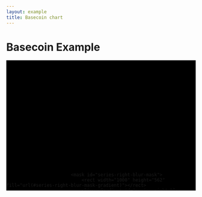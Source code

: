 ```yaml
---
layout: example
title: Basecoin chart
---
```

<style>

/*
R rgb(228, 26, 28)
G rgb(77, 175, 74)
B rgb(55, 126, 184)
*/

svg {
    pointer-events: none;
}

.gridline {
    stroke: white;
    stroke-width: 0.5;
    stroke-opacity: 0.5;
}

.candlestick>path.up {
    fill: white;
    stroke: rgba(77, 175, 74, 1);
}
.candlestick>path.down {
    fill: black;
    stroke: rgba(77, 175, 74, 1);
}

.bollinger-bands>.area,
.bollinger-bands>.average {
    visibility: hidden;
}
.bollinger-bands>.upper>path {
    stroke: rgba(55, 126, 184, 1);
    stroke-width: 2px;
}
.bollinger-bands>.lower>path {
    stroke: rgba(77, 175, 74, 1);
    stroke-width: 2px;
}

.ema>path {
    stroke: rgba(228, 26, 28, 1);
    stroke-width: 2px;
}

.annotation>line {
    stroke: rgb(255, 255, 51);
    stroke-dasharray: 0;
    stroke-opacity: 0.5;
}

#viewport {

    overflow: hidden;
    background: black;
    position: relative;
    height: 347px; /*<- ew*/

    perspective: 150px;
    transform-origin: 50% 50%;
    transform-style: preserve-3d;
}

#camera {
    position: absolute;
    top: 0;
    right: 0;
    bottom: 0;
    left: 0;

    transform-style: preserve-3d;


    animation-duration: 5s;
    /*animation-name: pan-camera;*/
    animation-iteration-count: infinite;
    animation-direction: alternate;
}

@keyframes pan-camera {
  from {
    transform: scale(1.6) rotateX(5deg) rotateY(-50deg);
  }
  to {
    transform: scale(2.0) rotateX(15deg) rotateY(-30deg) translateX(-150px);
  }
}

#assembly {
    position: absolute;
    top: 0;
    right: 0;
    bottom: 0;
    left: 0;
}



#background {
    position: absolute;
    top: 0;
    right: 0;
    bottom: 0;
    left: 0;
    transform: translateZ(-10px);
}

#chart {
    position: absolute;
    top: 0;
    right: 0;
    bottom: 0;
    left: 0;
}

#foreground {
    position: absolute;
    top: 0;
    right: 0;
    bottom: 0;
    left: 0;
    transform: translateZ(30px);
}


#label text {
    stroke: white;
}

</style>

<div class="row">
    <div class="col-md-12">
        <h1>Basecoin Example</h1>
    </div>
</div>

<div class="row">
    <div class="col-md-4">
        <p></p>
    </div>
    <div class="col-md-8">
        <div id="viewport">
            <div id="camera">
                <div id="assembly">
                    <svg viewbox="0 0 1000 562">
                        <defs>
                            <mask id="series-left-blur-mask">
                                <rect width="1000" height="562" fill="url(#series-left-blur-mask-gradient)"></rect>
                                <linearGradient id="series-left-blur-mask-gradient" x1="0" y1="0" x2="0.5" y2="0">
                                    <stop stop-color="white" offset="0%"/>
                                    <stop stop-color="black" offset="100%"/>
                                </linearGradient>
                            </mask>
                            <filter id="series-left-blur-filter" x="0" width="50%">
                                <feImage xlink:href="#series" x="0"  y="0" width="1000" height="562" result="image" />
                                <feFlood flood-opacity="1" flood-color="black" result="flood"/>
                                <feGaussianBlur in="image" stdDeviation="5" result="blur"/>
                                <feComposite in="blur" in2="flood" operator="over"/>
                            </filter>

                            <mask id="series-right-blur-mask">
                                <rect width="1000" height="562" fill="url(#series-right-blur-mask-gradient)"></rect>
                                <linearGradient id="series-right-blur-mask-gradient" x1="0.7" y1="0" x2="1" y2="0">
                                    <stop stop-color="black" offset="0%"/>
                                    <stop stop-color="white" offset="100%"/>
                                </linearGradient>
                            </mask>
                            <filter id="series-right-blur-filter" x="70%" width="30%">
                                <feFlood flood-opacity="1" flood-color="black"/>
                            </filter>

                            <mask id="flare-mask">
                                <rect width="1000" height="562" fill="url(#flare-mask-gradient)"></rect>
                                <linearGradient id="flare-mask-gradient" x1="0.5" y1="0" x2="0.7" y2="0">
                                    <stop stop-color="black" offset="0%"/>
                                    <stop stop-color="white" offset="60%"/>
                                    <stop stop-color="white" offset="90%"/>
                                    <stop stop-color="black" offset="100%"/>
                                </linearGradient>
                            </mask>
                            <filter id="flare-filter" x="50%" width="20%">
                                <feImage xlink:href="#series" x="0"  y="0" width="1000" height="562" result="image" />
                                <feFlood flood-opacity="1" flood-color="white" result="white-flood"/>
                                <feComposite in="white-flood" in2="image" operator="atop" result="composite1"/>
                                <feGaussianBlur in="composite1" stdDeviation="5" result="blur"/>

                                <feBlend in="blur" in2="blur" mode="multiply" result="blend1"/>
                                <feBlend in="blend1" in2="blur" mode="multiply" result="blend2"/>
                                <feBlend in="blend2" in2="blur" mode="multiply" result="blend3"/>

                                <feBlend in="blend3" in2="image" mode="lighten" result="blend"/>

                                <feColorMatrix type="saturate" in="blend" values="10"/>
                            </filter>

                            <mask id="label-left-blur-mask">
                                <rect width="1000" height="562" fill="url(#label-left-blur-mask-gradient)"></rect>
                                <linearGradient id="label-left-blur-mask-gradient" x1="0" y1="0" x2="0.5" y2="0">
                                    <stop stop-color="white" offset="0%"/>
                                    <stop stop-color="black" offset="100%"/>
                                </linearGradient>
                            </mask>
                            <filter id="label-left-blur-filter" x="0" width="50%">
                                <feImage xlink:href="#label" x="0"  y="0" width="1000" height="562" result="image" />
                                <feFlood flood-opacity="1" flood-color="black" result="flood"/>
                                <feGaussianBlur in="image" stdDeviation="5" result="blur"/>
                                <feComposite in="blur" in2="flood" operator="over"/>
                            </filter>

                            <mask id="label-right-blur-mask">
                                <rect width="1000" height="562" fill="url(#label-right-blur-mask-gradient)"></rect>
                                <linearGradient id="label-right-blur-mask-gradient" x1="0.5" y1="0" x2="0.7" y2="0">
                                    <stop stop-color="black" offset="0%"/>
                                    <stop stop-color="white" offset="100%"/>
                                </linearGradient>
                            </mask>
                            <filter id="label-right-blur-filter" x="50%" width="50%">
                                <feFlood flood-opacity="1" flood-color="black"/>
                            </filter>
                        </defs>
                    </svg>
                    <svg id="background" viewbox="0 0 1000 562">
                    </svg>
                    <svg id="chart" viewbox="0 0 1000 562">
                        <g id="gridline"/>
                        <g id="series"/>
                        <g filter="url(#series-left-blur-filter)" mask="url(#series-left-blur-mask)"/>
                        <g filter="url(#series-right-blur-filter)" mask="url(#series-right-blur-mask)"/>
                        <g filter="url(#flare-filter)" mask="url(#flare-mask)"/>
                    </svg>
                    <svg id="foreground" viewbox="0 0 1000 562">
                        <g id="label"/>
                        <g filter="url(#label-left-blur-filter)" mask="url(#label-left-blur-mask)"/>
                        <g filter="url(#label-right-blur-filter)" mask="url(#label-right-blur-mask)"/>
                    </svg>
                </div>
            </div>
        </div>
    </div>
</div>

<script type="text/javascript">

    fc.basecoin = {};

(function(d3, fc) {
    'use strict';

    fc.basecoin.candlestick = function() {

        var xScale = fc.scale.dateTime(),
            yScale = d3.scale.linear();

        var candlestick = fc.svg.candlestick()
            .x(function(d) { return xScale(d.date); })
            .open(function(d) { return yScale(d.open); })
            .high(function(d) { return yScale(d.high); })
            .low(function(d) { return yScale(d.low); })
            .close(function(d) { return yScale(d.close); })
            .width(5);

        var upDataJoin = fc.util.dataJoin()
            .selector('path.up')
            .element('path')
            .attrs({'class': 'up'});

        var downDataJoin = fc.util.dataJoin()
            .selector('path.down')
            .element('path')
            .attrs({'class': 'down'});

        var optimisedCandlestick = function(selection) {
            selection.each(function(data) {
                var upData = data.filter(function(d) { return d.open < d.close; }),
                    downData = data.filter(function(d) { return d.open >= d.close; });

                upDataJoin(this, [upData])
                    .attr('d', candlestick);

                downDataJoin(this, [downData])
                    .attr('d', candlestick);
            });
        };

        optimisedCandlestick.xScale = function(x) {
            if (!arguments.length) {
                return xScale;
            }
            xScale = x;
            return optimisedCandlestick;
        };
        optimisedCandlestick.yScale = function(x) {
            if (!arguments.length) {
                return yScale;
            }
            yScale = x;
            return optimisedCandlestick;
        };

        return optimisedCandlestick;
    };
})(d3, fc);

(function(d3, fc) {
    'use strict';

    fc.basecoin.label = function() {

        var xScale = fc.scale.dateTime(),
            yScale = d3.scale.linear();

        var dataJoin = fc.util.dataJoin()
            .selector('g')
            .element('g')
            .key(function(d) { return d.date; });

        var labels = function(selection) {
            selection.each(function(data) {
                var update = dataJoin(this, data);

                var enter = update.enter();

                enter.append('path')
                    .attr('d', function(d) {
                        return d.open < d.close ?
                            'M 0 14 L 8 0 L 15 14 Z' : 'M 0 0 L 8 14 L 15 0 Z';
                    })
                    .attr('fill', function(d) {
                        return d.open < d.close ?
                            'green' : 'red';
                    });

                enter.append('text')
                    .attr({
                        x: 18,
                        y: 12
                    })
                    .text(function(d) {
                        return d.close.toFixed(3);
                    });

                update.attr('transform', function(d) {
                    return 'translate(' + xScale(d.date) + ',' + yScale(d.close + d.offset) + ')';
                });

            });
        };

        labels.xScale = function(x) {
            if (!arguments.length) {
                return xScale;
            }
            xScale = x;
            return labels;
        };
        labels.yScale = function(x) {
            if (!arguments.length) {
                return yScale;
            }
            yScale = x;
            return labels;
        };

        return labels;
    };
})(d3, fc);

(function(d3, fc) {
    'use strict';

    fc.basecoin.camera = function() {

        var camera = function(selection) {

            var data = selection.datum();
            if (!data) {
                selection.datum({
                    rotation: [7, 11, 0],
                    position: [116, -67, 41]
                });
            }

            selection.on('mousedown.camera', mousedown)
                .on('mousemove.camera', mousemove)
                .on('mouseup.camera', mouseup);

            selection.select('#camera')
                .style('transform', function(d) {
                    return [
                        'rotateX(' + d.rotation[1].toFixed(2) + 'deg)',
                        'rotateY(' + d.rotation[0].toFixed(2) + 'deg)',
                        'translate3d(' + d.position[0].toFixed(2) + 'px, ' +
                            d.position[1].toFixed(2) + 'px, ' +
                            d.position[2].toFixed(2) + 'px)'
                    ].join(' ');
                });

        };

        function mousedown() {
            var mouse = d3.mouse(document.body);
            var container = d3.select(this);
            var data = container.datum();

            data.origin = mouse;
        }

        function mousemove() {
            var mouse = d3.mouse(document.body);
            var container = d3.select(this);
            var data = container.datum();

            if (data.origin) {

                var dx = mouse[0] - data.origin[0],
                    dy = mouse[1] - data.origin[1];

                if (d3.event.shiftKey) {
                    data.rotation[0] += dx;
                    data.rotation[1] += dy;
                } else if (d3.event.ctrlKey) {
                    data.position[2] += dy;
                } else {
                    data.position[0] += dx;
                    data.position[1] += dy;
                }

                container.call(camera);

                data.origin = mouse;
            }
        }

        function mouseup() {
            var mouse = d3.mouse(document.body);
            var container = d3.select(this);
            var data = container.datum();

            if (data.origin) {

                var dx = mouse[0] - data.origin[0],
                    dy = mouse[1] - data.origin[1];

                if (d3.event.shiftKey) {
                    data.rotation[0] += dx;
                    data.rotation[1] += dy;
                } else if (d3.event.ctrlKey) {
                    data.position[2] += dy;
                } else {
                    data.position[0] += dx;
                    data.position[1] += dy;
                }

                container.call(camera);

                data.origin = null;
            }
        }

        return camera;
    };

    d3.select('#viewport')
        .call(fc.basecoin.camera());
})(d3, fc);


</script>

<script type="text/javascript">
(function(d3, fc) {
    'use strict';

    var WIDTH = 1000, HEIGHT = 562;

    // http://turingfinance.com/interactive-stochastic-processes/
    var dataGenerator = fc.data.random.financial()
        .mu(0.0) // drift
        .sigma(0.1) // volatility
        .filter(fc.util.fn.identity)
        .startDate(new Date(2014, 1, 1));

    var data = dataGenerator(150);

    var backgroundContainer = d3.select('#background'),
        gridlineContainer = d3.select('#gridline'),
        seriesContainer = d3.select('#series'),
        labelContainer = d3.select('#label');

    function render() {
        var xExtent = [data[20].date, data[data.length-1].date];
        var xDelta = xExtent[1] - xExtent[0];

        var xScale = fc.scale.dateTime()
            .domain([xExtent[0], new Date(xExtent[1].getTime() + xDelta/2)])
            .range([0, WIDTH]);

        var yExtent = fc.util.extent(data, ['low', 'high']);
        var yMid = (yExtent[1] - yExtent[0]) / 2 + yExtent[0];

        var yScale = d3.scale.linear()
            .domain([yMid - 20, yMid + 20])
            .range([HEIGHT, 0]);

        // ---

        var verticalLines = fc.annotation.line()
            .xScale(xScale)
            .yScale(yScale)
            .orient('vertical')
            .value(function(d) { return d.date; });

        backgroundContainer.datum(data.filter(function(d, i) { return d.label; }))
            .call(verticalLines);

        // ---

        var gridline = fc.annotation.gridline()
            .xScale(xScale)
            .yScale(yScale)
            .xTicks(WIDTH/HEIGHT * 12)
            .yTicks(12);

        gridlineContainer.datum(data)
            .call(gridline);

        // ---

        var candlestick = fc.basecoin.candlestick();

        var bollingerBands = fc.indicator.renderer.bollingerBands();

        var ema = fc.series.line()
            .yValue(function(d) { return d.exponentialMovingAverage; });

        var seriesMulti = fc.series.multi()
            .xScale(xScale)
            .yScale(yScale)
            .series([candlestick, bollingerBands, ema])
            .decorate(function(g) {
                g.enter()
                    .attr('class', function(d, i) {
                        return ['candlestick', 'bollinger-bands', 'ema'][i];
                    });
            });

        fc.indicator.algorithm.bollingerBands()
            .windowSize(8)
            .multiplier(1)(data);

        fc.indicator.algorithm.exponentialMovingAverage()
            .windowSize(3)(data);

        seriesContainer.datum(data)
            .call(seriesMulti);

        // ---

        var label = fc.basecoin.label()
            .xScale(xScale)
            .yScale(yScale);

        labelContainer.datum(data.filter(function(d) { return d.label; }))
            .call(label);
    }

    var frameIndex = 0;

    requestAnimationFrame(function raf() {
        // d3.select('#camera')
        //     .attr('transform', [
        //         'scale(1.6)',
        //         'rotateX(' + rx.toFixed(2) + 'deg)',
        //         'rotateY(' + ry.toFixed(2) + 'deg)'
        //     ].join(' '));

        data.shift();

        var item = dataGenerator(1)[0];

        if ([12, 33, 55, 65, 80].indexOf(frameIndex % 100) > -1) {
            item.label = true;
            item.offset = item.close * 0.05 * (item.close > item.open ? 1 : -1);
        }

        data.push(item);

        render();
        frameIndex++;

        // if (frameIndex > 10) {
            requestAnimationFrame(raf);
        // }
    });

})(d3, fc);

</script>

